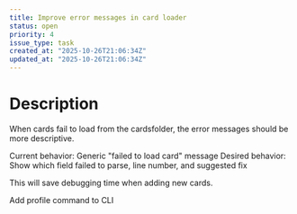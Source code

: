 ```yaml
---
title: Improve error messages in card loader
status: open
priority: 4
issue_type: task
created_at: "2025-10-26T21:06:34Z"
updated_at: "2025-10-26T21:06:34Z"
---
```


# Description

When cards fail to load from the cardsfolder, the error messages should be more descriptive.

Current behavior: Generic "failed to load card" message
Desired behavior: Show which field failed to parse, line number, and suggested fix

This will save debugging time when adding new cards.


Add profile command to CLI
